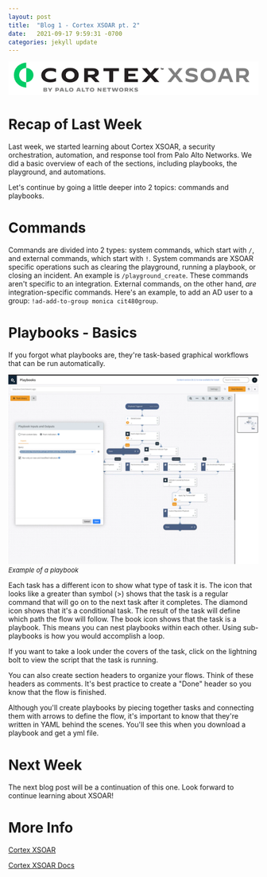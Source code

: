 ```yaml
---
layout: post
title:  "Blog 1 - Cortex XSOAR pt. 2"
date:   2021-09-17 9:59:31 -0700
categories: jekyll update
---
```


![Cortex XSOAR logo](/assets/xsoar-logo.png)

# **Recap of Last Week**
Last week, we started learning about Cortex XSOAR, a security orchestration, automation, and response tool from Palo Alto Networks. We did a basic overview of each of the sections, including playbooks, the playground, and automations. 

Let's continue by going a little deeper into 2 topics: commands and playbooks.

# **Commands**
Commands are divided into 2 types: system commands, which start with `/`, and external commands, which start with `!`. System commands are XSOAR specific operations such as clearing the playground, running a playbook, or closing an incident. An example is `/playground_create`. These commands aren't specific to an integration. External commands, on the other hand, *are* integration-specific commands. Here's an example, to add an AD user to a group: `!ad-add-to-group monica cit480group`.

# **Playbooks - Basics**
If you forgot what playbooks are, they're task-based graphical workflows that can be run automatically. 

![Example of a Playbook](/assets/xsoar-playbook.png)<font size="2.75px"><em>Example of a playbook</em></font>

Each task has a different icon to show what type of task it is. The icon that looks like a greater than symbol (>) shows that the task is a regular command that will go on to the next task after it completes. The diamond icon shows that it's a conditional task. The result of the task will define which path the flow will follow. The book icon shows that the task is a playbook. This means you can nest playbooks within each other. Using sub-playbooks is how you would accomplish a loop. 

If you want to take a look under the covers of the task, click on the lightning bolt to view the script that the task is running. 

You can also create section headers to organize your flows. Think of these headers as comments. It's best practice to create a "Done" header so you know that the flow is finished.

Although you'll create playbooks by piecing together tasks and connecting them with arrows to define the flow, it's important to know that they're written in YAML behind the scenes. You'll see this when you download a playbook and get a yml file. 

# **Next Week**
The next blog post will be a continuation of this one. Look forward to continue learning about XSOAR!

# **More Info**
[Cortex XSOAR](https://www.paloaltonetworks.com/cortex/cortex-xsoar)

[Cortex XSOAR Docs](https://xsoar.pan.dev/docs/concepts/getting-started-guide)